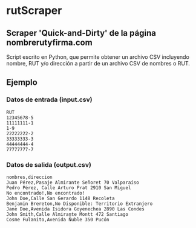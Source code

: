 # rutScraper
## Scraper 'Quick-and-Dirty' de la página nombrerutyfirma.com
Script escrito en Python, que permite obtener un archivo CSV incluyendo nombre, RUT y/o dirección a partir de un archivo CSV de nombres o RUT.
## Ejemplo
### Datos de entrada (input.csv)
```CSV
RUT
12345678-5
11111111-1
1-9
22222222-2
33333333-3
44444444-4
77777777-7
```
### Datos de salida (output.csv)
```CSV
nombres,direccion
Juan Pérez,Pasaje Almirante Señoret 70 Valparaíso
Pedro Pérez, Calle Arturo Prat 2910 San Miguel
No encontrado!,No encontrado!
John Doe,Calle San Gerardo 1148 Recoleta
Benjamin Brereton,No Disponible: Territorio Extranjero
Jane Doe,Avenida Isidora Goyenechea 2890 Las Condes
John Smith,Calle Almirante Montt 472 Santiago
Cosme Fulanito,Avenida Ñuble 350 Pucón
```
